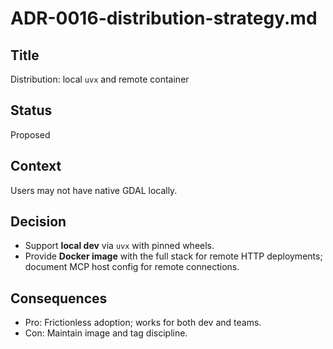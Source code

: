 # ADR-0016-distribution-strategy.md

## Title

Distribution: local `uvx` and remote container

## Status

Proposed

## Context

Users may not have native GDAL locally.

## Decision

* Support **local dev** via `uvx` with pinned wheels.
* Provide **Docker image** with the full stack for remote HTTP deployments; document MCP host config for remote connections.

## Consequences

* Pro: Frictionless adoption; works for both dev and teams.
* Con: Maintain image and tag discipline.
